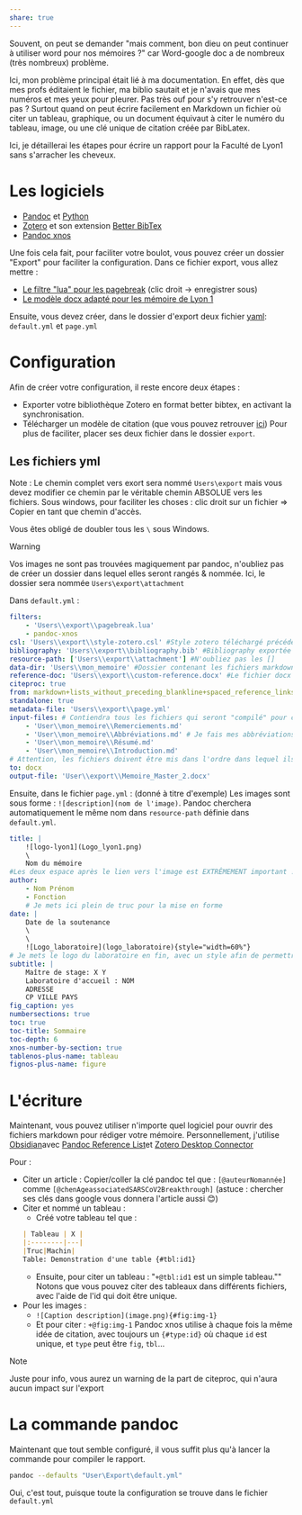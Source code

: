 ```yaml
---
share: true
---
```


Souvent, on peut se demander "mais comment, bon dieu on peut continuer à utiliser word pour nos mémoires ?" car Word-google doc a de nombreux (très nombreux) problème. 

Ici, mon problème principal était lié à ma documentation. En effet, dès que mes profs éditaient le fichier, ma biblio sautait et je n'avais que mes numéros et mes yeux pour pleurer. Pas très ouf pour s'y retrouver n'est-ce pas ? Surtout quand on peut écrire facilement en Markdown un fichier où citer un tableau, graphique, ou un document équivaut à citer le numéro du tableau, image, ou une clé unique de citation créée par BibLatex.

Ici, je détaillerai les étapes pour écrire un rapport pour la Faculté de Lyon1 sans s'arracher les cheveux.

# Les logiciels

- [Pandoc](https://pandoc.org/) et [Python](https://pypi.org/)
- [Zotero](https://www.zotero.org/) et son extension [Better BibTex](https://retorque.re/zotero-better-bibtex/)
- [Pandoc xnos](https://github.com/tomduck/pandoc-xnos)

Une fois cela fait, pour faciliter votre boulot, vous pouvez créer un dossier "Export" pour faciliter la configuration. Dans ce fichier export, vous allez mettre : 
- [Le filtre "lua" pour les pagebreak](https://raw.githubusercontent.com/pandoc/lua-filters/master/pagebreak/pagebreak.lua) (clic droit -> enregistrer sous)
- [Le modèle docx adapté pour les mémoire de Lyon 1](https://docs.google.com/document/d/1P285wZw6rle2CIIC3f3HY3Ja64pHjQYq/edit?usp=sharing&ouid=109400928673768266798&rtpof=true&sd=true)

Ensuite, vous devez créer, dans le dossier d'export deux fichier [yaml](https://fr.wikipedia.org/wiki/YAML): `default.yml` et `page.yml`

# Configuration

Afin de créer votre configuration, il reste encore deux étapes : 
- Exporter votre bibliothèque Zotero en format better bibtex, en activant la synchronisation.
- Télécharger un modèle de citation (que vous pouvez retrouver [ici](https://www.zotero.org/styles))
Pour plus de faciliter, placer ses deux fichier dans le dossier `export`.

## Les fichiers yml

Note : Le chemin complet vers exort sera nommé `Users\export` mais vous devez modifier ce chemin par le véritable chemin ABSOLUE vers les fichiers. Sous windows, pour faciliter les choses : clic droit sur un fichier => Copier en tant que chemin d'accès.

Vous êtes obligé de doubler tous les `\` sous Windows. 

>[!WARNING]
>Vos images ne sont pas trouvées magiquement par pandoc, n'oubliez pas de créer un dossier dans lequel elles seront rangés & nommée. 
>Ici, le dossier sera nommée `Users\export\attachment`

Dans `default.yml` : 
```yaml
filters:
	- 'Users\\export\\pagebreak.lua'
	- pandoc-xnos
csl: 'Users\\export\\style-zotero.csl' #Style zotero téléchargé précédemment
bibliography: 'Users\\export\\bibliography.bib' #Bibliography exportée précédemment 
resource-path: ['Users\\export\\attachment'] #N'oubliez pas les []
data-dir: 'Users\\mon_memoire' #Dossier contenant les fichiers markdown de votre mémoire
reference-doc: 'Users\\export\\custom-reference.docx' #Le fichier docx téléchargé prédemment
citeproc: true
from: markdown+lists_without_preceding_blankline+spaced_reference_links+hard_line_breaks+yaml_metadata_block+implicit_figures #Permet d'écrire du markdown plus facilement
standalone: true
metadata-file: 'Users\\export\\page.yml' 
input-files: # Contiendra tous les fichiers qui seront "compilé" pour créer votre mémoire. Ci-dessous un exemple
	- 'User\\mon_memoire\\Remerciements.md'
	- 'User\\mon_memoire\\Abbréviations.md' # Je fais mes abbréviations à la main, mais pandoc permet aussi de faire un fichier automatiquement exprès
	- 'User\\mon_memoire\\Résumé.md'
	- 'User\\mon_memoire\\Introduction.md'
# Attention, les fichiers doivent être mis dans l'ordre dans lequel ils doivent être lu. 
to: docx
output-file: 'User\\export\\Memoire_Master_2.docx'
```

Ensuite, dans le fichier `page.yml` : (donné à titre d'exemple)
Les images sont sous forme : `![description](nom de l'image)`. Pandoc cherchera automatiquement le même nom dans `resource-path` définie dans `default.yml`.
```yaml
title: |
	![logo-lyon1](Logo_lyon1.png)  
	\
	Nom du mémoire
#Les deux espace après le lien vers l'image est EXTRÊMEMENT important ! Ne les oubliez pas.
author: 
	- Nom Prénom
	- Fonction
	# Je mets ici plein de truc pour la mise en forme
date: |
	Date de la soutenance
	\
	\
	![Logo_laboratoire](logo_laboratoire){style="width=60%"}  
# Je mets le logo du laboratoire en fin, avec un style afin de permettre à pandoc de forcer le centrage de l'image.
subtitle: |
	Maître de stage: X Y
	Laboratoire d'accueil : NOM
	ADRESSE
	CP VILLE PAYS
fig_caption: yes
numbersections: true
toc: true
toc-title: Sommaire
toc-depth: 6
xnos-number-by-section: true
tablenos-plus-name: tableau
fignos-plus-name: figure
```

# L'écriture
Maintenant, vous pouvez utiliser n'importe quel logiciel pour ouvrir des fichiers markdown pour rédiger votre mémoire. 
Personnellement, j'utilise [Obsidian](https://obsidian.md/)avec [Pandoc Reference List](https://github.com/mgmeyers/obsidian-pandoc-reference-list)et [Zotero Desktop Connector](https://github.com/mgmeyers/obsidian-zotero-desktop-connector)

Pour :
- Citer un article : Copier/coller la clé pandoc tel que : `[@auteurNomannée]` comme `[@chenAgeassociatedSARSCoV2Breakthrough]` (astuce : chercher ses clés dans google vous donnera l'article aussi 😊)
- Citer et nommé un tableau : 
	- Créé votre tableau tel que :   
	```md  
	| Tableau | X |  
	|:--------|---|  
	|Truc|Machin|  
	Table: Demonstration d'une table {#tbl:id1}  
	```  
	- Ensuite, pour citer un tableau : "`+@tbl:id1` est un simple tableau.""
	Notons que vous pouvez citer des tableaux dans différents fichiers, avec l'aide de l'id qui doit être unique.
- Pour les images : 
	- `![Caption description](image.png){#fig:img-1}`
	- Et pour citer : `+@fig:img-1`
Pandoc xnos utilise à chaque fois la même idée de citation, avec toujours un `{#type:id}` où chaque `id` est unique, et `type` peut être `fig`, `tbl`... 
>[!note]
>Juste pour info, vous aurez un warning de la part de citeproc, qui n'aura aucun impact sur l'export

# La commande pandoc
Maintenant que tout semble configuré, il vous suffit plus qu'à lancer la commande pour compiler le rapport. 

```sh
pandoc --defaults "User\Export\default.yml"
```
Oui, c'est tout, puisque toute la configuration se trouve dans le fichier `default.yml`